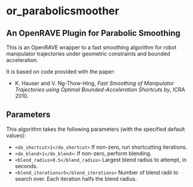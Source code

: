 # or_parabolicsmoother #
## An OpenRAVE Plugin for Parabolic Smoothing ##

This is an OpenRAVE wrapper to a fast smoothing algorithm for robot manipulator
trajectories under geometric constraints and bounded acceleration.

It is based on code provided with the paper:
  * K. Hauser and V. Ng-Thow-Hing, *Fast Smoothing of Manipulator Trajectories using Optimal Bounded-Acceleration Shortcuts by*, ICRA 2010.

## Parameters

This algorithm takes the following parameters (with the specified default values):

- `<do_shortcut>1</do_shortcut>` If non-zero, run shortcutting iterations. 
- `<do_blend>1</do_blend>`: If non-zero, perform blending.
- `<blend_radius>0.5</blend_radius>` Largest blend radius to attempt, in seconds.
- `<blend_iterations>5</blend_iterations>` Number of blend radii to search over.
  Each iteration halfs the blend radius.
